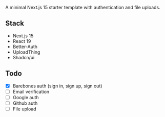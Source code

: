A minimal Next.js 15 starter template with authentication and file uploads.

## Stack

- Next.js 15
- React 19
- Better-Auth
- UploadThing
- Shadcn/ui

## Todo

- [x] Barebones auth (sign in, sign up, sign out)
- [ ] Email verification
- [ ] Google auth
- [ ] Github auth
- [ ] File upload
